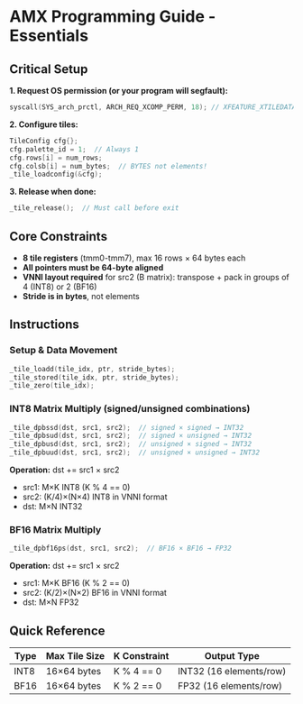 # AMX Programming Guide - Essentials

## Critical Setup

**1. Request OS permission (or your program will segfault):**
```cpp
syscall(SYS_arch_prctl, ARCH_REQ_XCOMP_PERM, 18); // XFEATURE_XTILEDATA = 18
```

**2. Configure tiles:**
```cpp
TileConfig cfg{};
cfg.palette_id = 1;  // Always 1
cfg.rows[i] = num_rows;
cfg.colsb[i] = num_bytes;  // BYTES not elements!
_tile_loadconfig(&cfg);
```

**3. Release when done:**
```cpp
_tile_release();  // Must call before exit
```

## Core Constraints

- **8 tile registers** (tmm0-tmm7), max 16 rows × 64 bytes each
- **All pointers must be 64-byte aligned**
- **VNNI layout required** for src2 (B matrix): transpose + pack in groups of 4 (INT8) or 2 (BF16)
- **Stride is in bytes**, not elements

## Instructions

### Setup & Data Movement
```cpp
_tile_loadd(tile_idx, ptr, stride_bytes);
_tile_stored(tile_idx, ptr, stride_bytes);
_tile_zero(tile_idx);
```

### INT8 Matrix Multiply (signed/unsigned combinations)
```cpp
_tile_dpbssd(dst, src1, src2);  // signed × signed → INT32
_tile_dpbsud(dst, src1, src2);  // signed × unsigned → INT32
_tile_dpbusd(dst, src1, src2);  // unsigned × signed → INT32
_tile_dpbuud(dst, src1, src2);  // unsigned × unsigned → INT32
```
**Operation:** dst += src1 × src2
- src1: M×K INT8 (K % 4 == 0)
- src2: (K/4)×(N×4) INT8 in VNNI format
- dst: M×N INT32

### BF16 Matrix Multiply
```cpp
_tile_dpbf16ps(dst, src1, src2);  // BF16 × BF16 → FP32
```
**Operation:** dst += src1 × src2
- src1: M×K BF16 (K % 2 == 0)
- src2: (K/2)×(N×2) BF16 in VNNI format
- dst: M×N FP32

## Quick Reference

| Type | Max Tile Size | K Constraint | Output Type |
|------|---------------|--------------|-------------|
| INT8 | 16×64 bytes | K % 4 == 0 | INT32 (16 elements/row) |
| BF16 | 16×64 bytes | K % 2 == 0 | FP32 (16 elements/row) |
